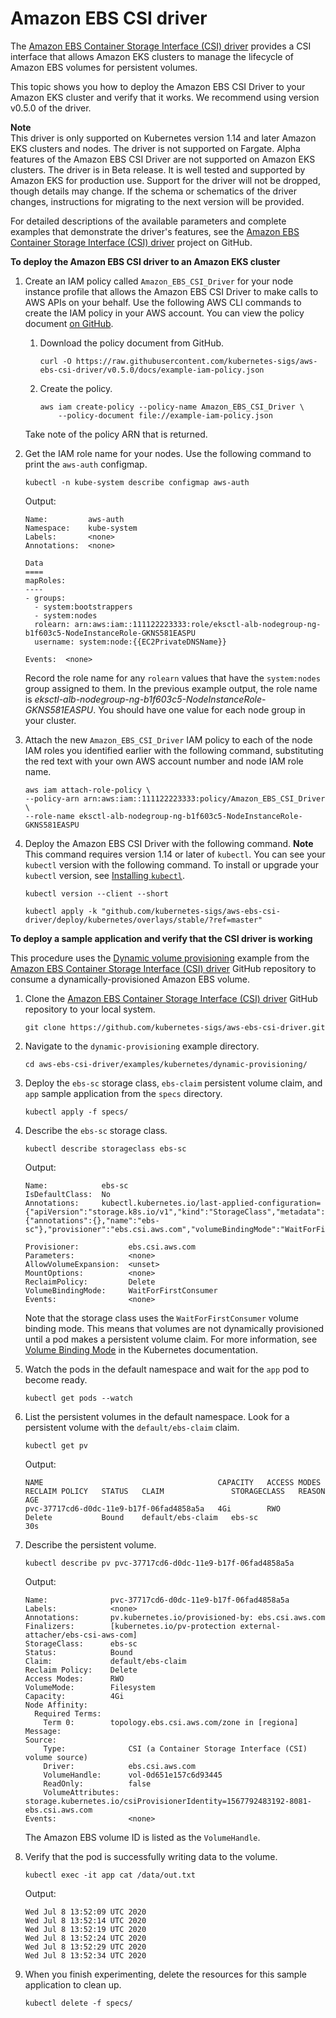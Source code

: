 # Amazon EBS CSI driver<a name="ebs-csi"></a>

The [Amazon EBS Container Storage Interface \(CSI\) driver](https://github.com/kubernetes-sigs/aws-ebs-csi-driver) provides a CSI interface that allows Amazon EKS clusters to manage the lifecycle of Amazon EBS volumes for persistent volumes\.

This topic shows you how to deploy the Amazon EBS CSI Driver to your Amazon EKS cluster and verify that it works\. We recommend using version v0\.5\.0 of the driver\.

**Note**  
This driver is only supported on Kubernetes version 1\.14 and later Amazon EKS clusters and nodes\. The driver is not supported on Fargate\. Alpha features of the Amazon EBS CSI Driver are not supported on Amazon EKS clusters\. The driver is in Beta release\. It is well tested and supported by Amazon EKS for production use\. Support for the driver will not be dropped, though details may change\. If the schema or schematics of the driver changes, instructions for migrating to the next version will be provided\.

For detailed descriptions of the available parameters and complete examples that demonstrate the driver's features, see the [Amazon EBS Container Storage Interface \(CSI\) driver](https://github.com/kubernetes-sigs/aws-ebs-csi-driver) project on GitHub\.

**To deploy the Amazon EBS CSI driver to an Amazon EKS cluster**

1. Create an IAM policy called `Amazon_EBS_CSI_Driver` for your node instance profile that allows the Amazon EBS CSI Driver to make calls to AWS APIs on your behalf\. Use the following AWS CLI commands to create the IAM policy in your AWS account\. You can view the policy document [on GitHub](https://github.com/kubernetes-sigs/aws-ebs-csi-driver/blob/v0.5.0/docs/example-iam-policy.json)\.

   1. Download the policy document from GitHub\.

      ```
      curl -O https://raw.githubusercontent.com/kubernetes-sigs/aws-ebs-csi-driver/v0.5.0/docs/example-iam-policy.json
      ```

   1. Create the policy\.

      ```
      aws iam create-policy --policy-name Amazon_EBS_CSI_Driver \
          --policy-document file://example-iam-policy.json
      ```

   Take note of the policy ARN that is returned\.

1. Get the IAM role name for your nodes\. Use the following command to print the `aws-auth` configmap\.

   ```
   kubectl -n kube-system describe configmap aws-auth
   ```

   Output:

   ```
   Name:         aws-auth
   Namespace:    kube-system
   Labels:       <none>
   Annotations:  <none>
   
   Data
   ====
   mapRoles:
   ----
   - groups:
     - system:bootstrappers
     - system:nodes
     rolearn: arn:aws:iam::111122223333:role/eksctl-alb-nodegroup-ng-b1f603c5-NodeInstanceRole-GKNS581EASPU
     username: system:node:{{EC2PrivateDNSName}}
   
   Events:  <none>
   ```

   Record the role name for any `rolearn` values that have the `system:nodes` group assigned to them\. In the previous example output, the role name is *eksctl\-alb\-nodegroup\-ng\-b1f603c5\-NodeInstanceRole\-GKNS581EASPU*\. You should have one value for each node group in your cluster\.

1. Attach the new `Amazon_EBS_CSI_Driver` IAM policy to each of the node IAM roles you identified earlier with the following command, substituting the red text with your own AWS account number and node IAM role name\.

   ```
   aws iam attach-role-policy \
   --policy-arn arn:aws:iam::111122223333:policy/Amazon_EBS_CSI_Driver \
   --role-name eksctl-alb-nodegroup-ng-b1f603c5-NodeInstanceRole-GKNS581EASPU
   ```

1. Deploy the Amazon EBS CSI Driver with the following command\.
**Note**  
This command requires version 1\.14 or later of `kubectl`\. You can see your `kubectl` version with the following command\. To install or upgrade your `kubectl` version, see [Installing `kubectl`](install-kubectl.md)\.  

   ```
   kubectl version --client --short
   ```

   ```
   kubectl apply -k "github.com/kubernetes-sigs/aws-ebs-csi-driver/deploy/kubernetes/overlays/stable/?ref=master"
   ```

**To deploy a sample application and verify that the CSI driver is working**

This procedure uses the [Dynamic volume provisioning](https://github.com/kubernetes-sigs/aws-ebs-csi-driver/tree/master/examples/kubernetes/dynamic-provisioning) example from the [Amazon EBS Container Storage Interface \(CSI\) driver](https://github.com/kubernetes-sigs/aws-ebs-csi-driver) GitHub repository to consume a dynamically\-provisioned Amazon EBS volume\.

1. Clone the [Amazon EBS Container Storage Interface \(CSI\) driver](https://github.com/kubernetes-sigs/aws-ebs-csi-driver) GitHub repository to your local system\.

   ```
   git clone https://github.com/kubernetes-sigs/aws-ebs-csi-driver.git
   ```

1. Navigate to the `dynamic-provisioning` example directory\.

   ```
   cd aws-ebs-csi-driver/examples/kubernetes/dynamic-provisioning/
   ```

1. Deploy the `ebs-sc` storage class, `ebs-claim` persistent volume claim, and `app` sample application from the `specs` directory\.

   ```
   kubectl apply -f specs/
   ```

1. Describe the `ebs-sc` storage class\.

   ```
   kubectl describe storageclass ebs-sc
   ```

   Output:

   ```
   Name:            ebs-sc
   IsDefaultClass:  No
   Annotations:     kubectl.kubernetes.io/last-applied-configuration={"apiVersion":"storage.k8s.io/v1","kind":"StorageClass","metadata":{"annotations":{},"name":"ebs-sc"},"provisioner":"ebs.csi.aws.com","volumeBindingMode":"WaitForFirstConsumer"}
   
   Provisioner:           ebs.csi.aws.com
   Parameters:            <none>
   AllowVolumeExpansion:  <unset>
   MountOptions:          <none>
   ReclaimPolicy:         Delete
   VolumeBindingMode:     WaitForFirstConsumer
   Events:                <none>
   ```

   Note that the storage class uses the `WaitForFirstConsumer` volume binding mode\. This means that volumes are not dynamically provisioned until a pod makes a persistent volume claim\. For more information, see [Volume Binding Mode](https://kubernetes.io/docs/concepts/storage/storage-classes/#volume-binding-mode) in the Kubernetes documentation\.

1. Watch the pods in the default namespace and wait for the `app` pod to become ready\.

   ```
   kubectl get pods --watch
   ```

1. List the persistent volumes in the default namespace\. Look for a persistent volume with the `default/ebs-claim` claim\.

   ```
   kubectl get pv
   ```

   Output:

   ```
   NAME                                       CAPACITY   ACCESS MODES   RECLAIM POLICY   STATUS   CLAIM               STORAGECLASS   REASON   AGE
   pvc-37717cd6-d0dc-11e9-b17f-06fad4858a5a   4Gi        RWO            Delete           Bound    default/ebs-claim   ebs-sc                  30s
   ```

1. Describe the persistent volume\.

   ```
   kubectl describe pv pvc-37717cd6-d0dc-11e9-b17f-06fad4858a5a
   ```

   Output:

   ```
   Name:              pvc-37717cd6-d0dc-11e9-b17f-06fad4858a5a
   Labels:            <none>
   Annotations:       pv.kubernetes.io/provisioned-by: ebs.csi.aws.com
   Finalizers:        [kubernetes.io/pv-protection external-attacher/ebs-csi-aws-com]
   StorageClass:      ebs-sc
   Status:            Bound
   Claim:             default/ebs-claim
   Reclaim Policy:    Delete
   Access Modes:      RWO
   VolumeMode:        Filesystem
   Capacity:          4Gi
   Node Affinity:
     Required Terms:
       Term 0:        topology.ebs.csi.aws.com/zone in [regiona]
   Message:
   Source:
       Type:              CSI (a Container Storage Interface (CSI) volume source)
       Driver:            ebs.csi.aws.com
       VolumeHandle:      vol-0d651e157c6d93445
       ReadOnly:          false
       VolumeAttributes:      storage.kubernetes.io/csiProvisionerIdentity=1567792483192-8081-ebs.csi.aws.com
   Events:                <none>
   ```

   The Amazon EBS volume ID is listed as the `VolumeHandle`\.

1. Verify that the pod is successfully writing data to the volume\.

   ```
   kubectl exec -it app cat /data/out.txt
   ```

   Output:

   ```
   Wed Jul 8 13:52:09 UTC 2020
   Wed Jul 8 13:52:14 UTC 2020
   Wed Jul 8 13:52:19 UTC 2020
   Wed Jul 8 13:52:24 UTC 2020
   Wed Jul 8 13:52:29 UTC 2020
   Wed Jul 8 13:52:34 UTC 2020
   ```

1. When you finish experimenting, delete the resources for this sample application to clean up\.

   ```
   kubectl delete -f specs/
   ```
